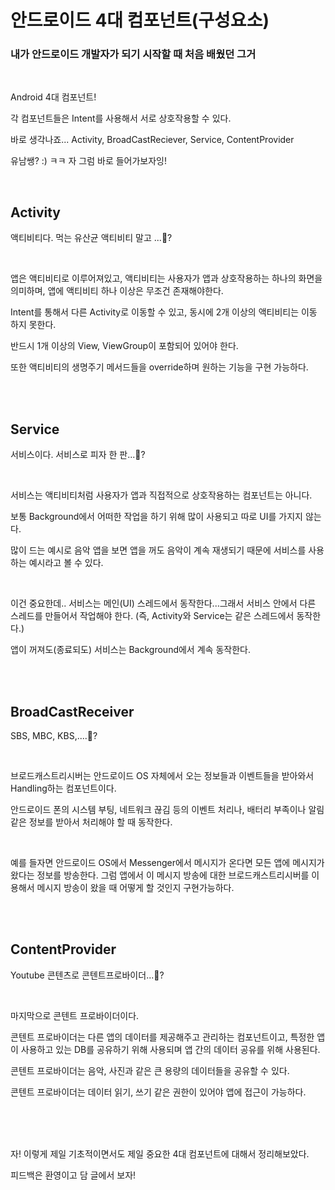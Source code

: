 # 안드로이드 4대 컴포넌트(구성요소)

### 내가 안드로이드 개발자가 되기 시작할 때 처음 배웠던 그거

<br/>

Android 4대 컴포넌트!

각 컴포넌트들은 Intent를 사용해서 서로 상호작용할 수 있다.

바로 생각나죠... Activity, BroadCastReciever, Service, ContentProvider

유남쌩? :) ㅋㅋ 자 그럼 바로 들어가보자잉!

<br/>

## Activity

액티비티다. 먹는 유산균 액티비티 말고 ...👀?

<br/>

앱은 액티비티로 이루어져있고, 액티비티는 사용자가 앱과 상호작용하는 하나의 화면을 의미하며, 앱에 액티비티 하나 이상은 무조건 존재해야한다. 

Intent를 통해서 다른 Activity로 이동할 수 있고, 동시에 2개 이상의 액티비티는 이동 하지 못한다.

반드시 1개 이상의 View, ViewGroup이 포함되어 있어야 한다.

또한 액티비티의 생명주기 메서드들을 override하며 원하는 기능을 구현 가능하다.

<br/>

<br/>

## Service

서비스이다. 서비스로 피자 한 판...👀?

<br/>

서비스는 액티비티처럼 사용자가 앱과 직접적으로 상호작용하는 컴포넌트는 아니다.

보통 Background에서 어떠한 작업을 하기 위해 많이 사용되고 따로 UI를 가지지 않는다.

많이 드는 예시로 음악 앱을 보면 앱을 꺼도 음악이 계속 재생되기 때문에 서비스를 사용하는 예시라고 볼 수 있다.

<br/>

이건 중요한데.. 서비스는 메인(UI) 스레드에서 동작한다...그래서 서비스 안에서 다른 스레드를 만들어서 작업해야 한다. (즉, Activity와 Service는 같은 스레드에서 동작한다.)

앱이 꺼져도(종료되도) 서비스는 Background에서 계속 동작한다. 

<br/><br/>

## BroadCastReceiver

SBS, MBC, KBS,....👀?

<br/>

브로드캐스트리시버는 안드로이드 OS 자체에서 오는 정보들과 이벤트들을 받아와서 Handling하는 컴포넌트이다. 

안드로이드 폰의 시스템 부팅, 네트워크 끊김 등의 이벤트 처리나, 배터리 부족이나 알림같은 정보를 받아서 처리해야 할 때 동작한다.

<br/>

예를 들자면 안드로이드 OS에서 Messenger에서 메시지가 온다면 모든 앱에 메시지가 왔다는 정보를 방송한다. 그럼 앱에서 이 메시지 방송에 대한 브로드캐스트리시버를 이용해서 메시지 방송이 왔을 때 어떻게 할 것인지 구현가능하다.

<br/>

<br/>

## ContentProvider

Youtube 콘텐츠로 콘텐트프로바이더...👀?

<br/>

마지막으로 콘텐트 프로바이더이다.

콘텐트 프로바이더는 다른 앱의 데이터를 제공해주고 관리하는 컴포넌트이고, 특정한 앱이 사용하고 있는 DB를 공유하기 위해 사용되며 앱 간의 데이터 공유를 위해 사용된다.

콘텐트 프로바이더는 음악, 사진과 같은 큰 용량의 데이터들을 공유할 수 있다.

콘텐트 프로바이더는 데이터 읽기, 쓰기 같은 권한이 있어야 앱에 접근이 가능하다.

<br/><br/><br/>

자! 이렇게 제일 기초적이면서도 제일 중요한 4대 컴포넌트에 대해서 정리해보았다. 

피드백은 환영이고 담 글에서 보자!







